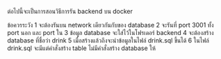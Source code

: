 ต่อไปนี้จะเป็นการสอนวิธีการรัน backend บน docker

ข้อควรระวัง
1 จะต้องรันบน network เดียวกันกับของ database 
2 จะรันที่ port 3001 ทั้ง port นอก และ port ใน
3 ข้อมูล database จะใส่ไว้ในโฟรเดอร์ backend
4 จะต้องสร้าง database ที่ชื่อว่า drink 
5 เมื่อสร้างแล้วถึงจะนำข้อมูลในไฟล์ drink.sql ขึ้นได้
6 ในไฟล์ drink.sql จะมีแต่คำสั่งสร้าง table ไม่มีคำสั่งสร้าง database ให้

